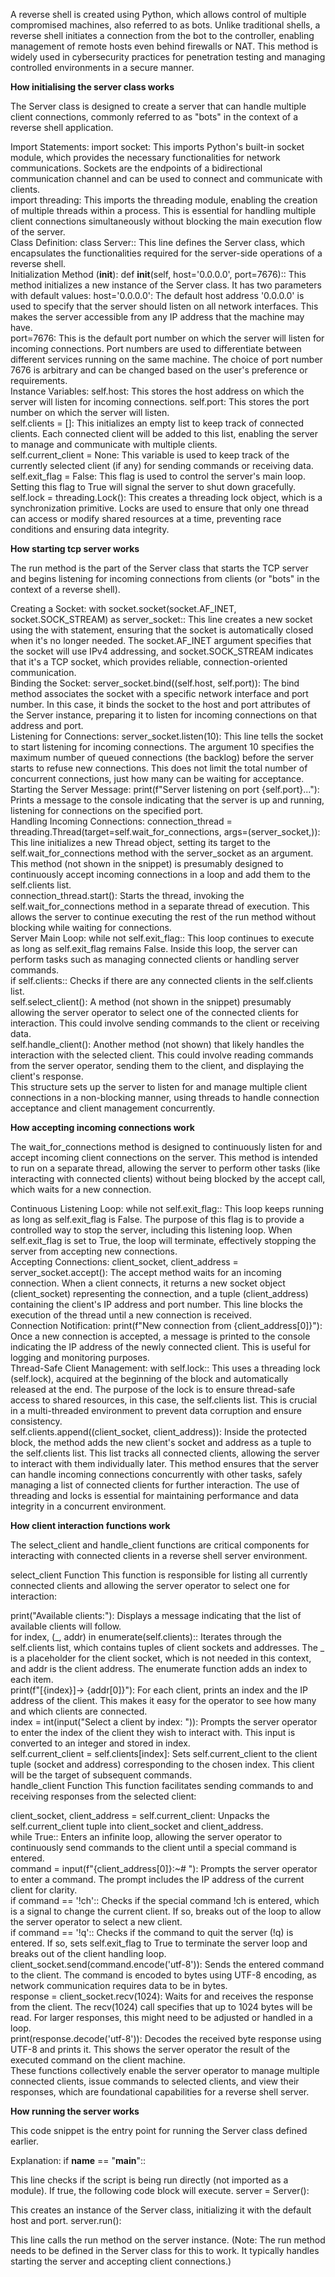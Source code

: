 A reverse shell is created using Python, which allows control of multiple compromised machines, also referred to as bots. Unlike traditional shells, a reverse shell initiates a connection from the bot to the controller, enabling management of remote hosts even behind firewalls or NAT. This method is widely used in cybersecurity practices for penetration testing and managing controlled environments in a secure manner.

**How initialising the server class works**

The Server class is designed to create a server that can handle multiple client connections, commonly referred to as "bots" in the context of a reverse shell application.  

Import Statements:
import socket: This imports Python's built-in socket module, which provides the necessary functionalities for network communications. Sockets are the endpoints of a bidirectional communication channel and can be used to connect and communicate with clients.  
import threading: This imports the threading module, enabling the creation of multiple threads within a process. This is essential for handling multiple client connections simultaneously without blocking the main execution flow of the server.  
Class Definition:
class Server:: This line defines the Server class, which encapsulates the functionalities required for the server-side operations of a reverse shell.  
Initialization Method (**init**):
def **init**(self, host='0.0.0.0', port=7676):: This method initializes a new instance of the Server class. It has two parameters with default values:
host='0.0.0.0': The default host address '0.0.0.0' is used to specify that the server should listen on all network interfaces. This makes the server accessible from any IP address that the machine may have.  
port=7676: This is the default port number on which the server will listen for incoming connections. Port numbers are used to differentiate between different services running on the same machine. The choice of port number 7676 is arbitrary and can be changed based on the user's preference or requirements.  
Instance Variables:
self.host: This stores the host address on which the server will listen for incoming connections.
self.port: This stores the port number on which the server will listen.  
self.clients = []: This initializes an empty list to keep track of connected clients. Each connected client will be added to this list, enabling the server to manage and communicate with multiple clients.  
self.current_client = None: This variable is used to keep track of the currently selected client (if any) for sending commands or receiving data.  
self.exit_flag = False: This flag is used to control the server's main loop. Setting this flag to True will signal the server to shut down gracefully.  
self.lock = threading.Lock(): This creates a threading lock object, which is a synchronization primitive. Locks are used to ensure that only one thread can access or modify shared resources at a time, preventing race conditions and ensuring data integrity.

**How starting tcp server works**

The run method is the part of the Server class that starts the TCP server and begins listening for incoming connections from clients (or "bots" in the context of a reverse shell).    

Creating a Socket:
with socket.socket(socket.AF_INET, socket.SOCK_STREAM) as server_socket:: This line creates a new socket using the with statement, ensuring that the socket is automatically closed when it's no longer needed. The socket.AF_INET argument specifies that the socket will use IPv4 addressing, and socket.SOCK_STREAM indicates that it's a TCP socket, which provides reliable, connection-oriented communication.  
Binding the Socket:
server_socket.bind((self.host, self.port)): The bind method associates the socket with a specific network interface and port number. In this case, it binds the socket to the host and port attributes of the Server instance, preparing it to listen for incoming connections on that address and port.  
Listening for Connections:
server_socket.listen(10): This line tells the socket to start listening for incoming connections. The argument 10 specifies the maximum number of queued connections (the backlog) before the server starts to refuse new connections. This does not limit the total number of concurrent connections, just how many can be waiting for acceptance.  
Starting the Server Message:
print(f"Server listening on port {self.port}..."): Prints a message to the console indicating that the server is up and running, listening for connections on the specified port.  
Handling Incoming Connections:
connection_thread = threading.Thread(target=self.wait_for_connections, args=(server_socket,)): This line initializes a new Thread object, setting its target to the self.wait_for_connections method with the server_socket as an argument. This method (not shown in the snippet) is presumably designed to continuously accept incoming connections in a loop and add them to the self.clients list.  
connection_thread.start(): Starts the thread, invoking the self.wait_for_connections method in a separate thread of execution. This allows the server to continue executing the rest of the run method without blocking while waiting for connections.  
Server Main Loop:
while not self.exit_flag:: This loop continues to execute as long as self.exit_flag remains False. Inside this loop, the server can perform tasks such as managing connected clients or handling server commands.  
if self.clients:: Checks if there are any connected clients in the self.clients list.  
self.select_client(): A method (not shown in the snippet) presumably allowing the server operator to select one of the connected clients for interaction. This could involve sending commands to the client or receiving data.  
self.handle_client(): Another method (not shown) that likely handles the interaction with the selected client. This could involve reading commands from the server operator, sending them to the client, and displaying the client's response.  
This structure sets up the server to listen for and manage multiple client connections in a non-blocking manner, using threads to handle connection acceptance and client management concurrently.

**How accepting incoming connections work**

The wait_for_connections method is designed to continuously listen for and accept incoming client connections on the server. This method is intended to run on a separate thread, allowing the server to perform other tasks (like interacting with connected clients) without being blocked by the accept call, which waits for a new connection.    

Continuous Listening Loop:
while not self.exit_flag:: This loop keeps running as long as self.exit_flag is False. The purpose of this flag is to provide a controlled way to stop the server, including this listening loop. When self.exit_flag is set to True, the loop will terminate, effectively stopping the server from accepting new connections.  
Accepting Connections:
client_socket, client_address = server_socket.accept(): The accept method waits for an incoming connection. When a client connects, it returns a new socket object (client_socket) representing the connection, and a tuple (client_address) containing the client's IP address and port number. This line blocks the execution of the thread until a new connection is received.  
Connection Notification:
print(f"New connection from {client_address[0]}"): Once a new connection is accepted, a message is printed to the console indicating the IP address of the newly connected client. This is useful for logging and monitoring purposes.  
Thread-Safe Client Management:
with self.lock:: This uses a threading lock (self.lock), acquired at the beginning of the block and automatically released at the end. The purpose of the lock is to ensure thread-safe access to shared resources, in this case, the self.clients list. This is crucial in a multi-threaded environment to prevent data corruption and ensure consistency.  
self.clients.append((client_socket, client_address)): Inside the protected block, the method adds the new client's socket and address as a tuple to the self.clients list. This list tracks all connected clients, allowing the server to interact with them individually later.
This method ensures that the server can handle incoming connections concurrently with other tasks, safely managing a list of connected clients for further interaction. The use of threading and locks is essential for maintaining performance and data integrity in a concurrent environment.  

**How client interaction functions work**

The select_client and handle_client functions are critical components for interacting with connected clients in a reverse shell server environment.  

select_client Function
This function is responsible for listing all currently connected clients and allowing the server operator to select one for interaction:  

print("Available clients:"): Displays a message indicating that the list of available clients will follow.  
for index, (_, addr) in enumerate(self.clients):: Iterates through the self.clients list, which contains tuples of client sockets and addresses. The _ is a placeholder for the client socket, which is not needed in this context, and addr is the client address. The enumerate function adds an index to each item.  
print(f"[{index}]-> {addr[0]}"): For each client, prints an index and the IP address of the client. This makes it easy for the operator to see how many and which clients are connected.  
index = int(input("Select a client by index: ")): Prompts the server operator to enter the index of the client they wish to interact with. This input is converted to an integer and stored in index.  
self.current_client = self.clients[index]: Sets self.current_client to the client tuple (socket and address) corresponding to the chosen index. This client will be the target of subsequent commands.  
handle_client Function
This function facilitates sending commands to and receiving responses from the selected client:  

client_socket, client_address = self.current_client: Unpacks the self.current_client tuple into client_socket and client_address.  
while True:: Enters an infinite loop, allowing the server operator to continuously send commands to the client until a special command is entered.  
command = input(f"{client_address[0]}:~# "): Prompts the server operator to enter a command. The prompt includes the IP address of the current client for clarity.  
if command == '!ch':: Checks if the special command !ch is entered, which is a signal to change the current client. If so, breaks out of the loop to allow the server operator to select a new client.  
if command == '!q':: Checks if the command to quit the server (!q) is entered. If so, sets self.exit_flag to True to terminate the server loop and breaks out of the client handling loop.  
client_socket.send(command.encode('utf-8')): Sends the entered command to the client. The command is encoded to bytes using UTF-8 encoding, as network communication requires data to be in bytes.  
response = client_socket.recv(1024): Waits for and receives the response from the client. The recv(1024) call specifies that up to 1024 bytes will be read. For larger responses, this might need to be adjusted or handled in a loop.  
print(response.decode('utf-8')): Decodes the received byte response using UTF-8 and prints it. This shows the server operator the result of the executed command on the client machine.  
These functions collectively enable the server operator to manage multiple connected clients, issue commands to selected clients, and view their responses, which are foundational capabilities for a reverse shell server.  

**How running the server works**

This code snippet is the entry point for running the Server class defined earlier.  

Explanation:
if __name__ == "__main__"::

This line checks if the script is being run directly (not imported as a module). If true, the following code block will execute.
server = Server():  

This creates an instance of the Server class, initializing it with the default host and port.
server.run():  

This line calls the run method on the server instance. (Note: The run method needs to be defined in the Server class for this to work. It typically handles starting the server and accepting client connections.)